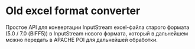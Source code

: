 # Old excel format converter

Простое API для конвертации InputStream excel-файла старого формата (5.0 / 7.0 (BIFF5))
в InputStream нового формата, который в дальнейшем можно передать в APACHE POI для дальнейшей обработки.